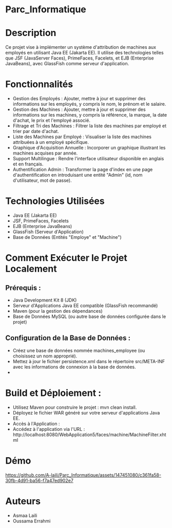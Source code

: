 # Parc_Informatique

# Description
Ce projet vise à implémenter un système d'attribution de machines aux employés en utilisant Java EE (Jakarta EE). Il utilise des technologies telles que JSF (JavaServer Faces), PrimeFaces, Facelets, et EJB (Enterprise JavaBeans), avec GlassFish comme serveur d'application.

# Fonctionnalités

- Gestion des Employés : Ajouter, mettre à jour et supprimer des informations sur les employés, y compris le nom, le prénom et le salaire.
- Gestion des Machines : Ajouter, mettre à jour et supprimer des informations sur les machines, y compris la référence, la marque, la date d'achat, le prix et l'employé associé.
- Filtrage et Tri des Machines : Filtrer la liste des machines par employé et trier par date d'achat.
- Liste des Machines par Employé : Visualiser la liste des machines attribuées à un employé spécifique.
- Graphique d'Acquisition Annuelle : Incorporer un graphique illustrant les machines acquises par année.
- Support Multilingue : Rendre l'interface utilisateur disponible en anglais et en français.
- Authentification Admin : Transformer la page d'index en une page d'authentification en introduisant une entité "Admin" (id, nom d'utilisateur, mot de passe).


# Technologies Utilisées

- Java EE (Jakarta EE)
- JSF, PrimeFaces, Facelets
- EJB (Enterprise JavaBeans)
- GlassFish (Serveur d'Application)
- Base de Données (Entités "Employe" et "Machine")

#  Comment Exécuter le Projet Localement
## Prérequis :
- Java Development Kit 8 (JDK)
- Serveur d'Applications Java EE compatible (GlassFish recommandé)
- Maven (pour la gestion des dépendances)
- Base de Données MySQL (ou autre base de données configurée dans le projet)

## Configuration de la Base de Données :
- Créez une base de données nommée machines_employee (ou choisissez un nom approprié).
- Mettez à jour le fichier persistence.xml dans le répertoire src/META-INF avec les informations de connexion à la base de données.
- 
# Build et Déploiement :
- Utilisez Maven pour construire le projet : mvn clean install.
- Déployez le fichier WAR généré sur votre serveur d'applications Java EE.
- Accès à l'Application :
- Accédez à l'application via l'URL : http://localhost:8080/WebApplication5/faces/machine/MachineFilter.xhtml

# Démo



https://github.com/A-laili/Parc_Informatique/assets/147451080/c361fa58-30fb-4d91-ba56-f7a47ed902e7




# Auteurs

- Asmaa Laili
- Oussama Errahmi





